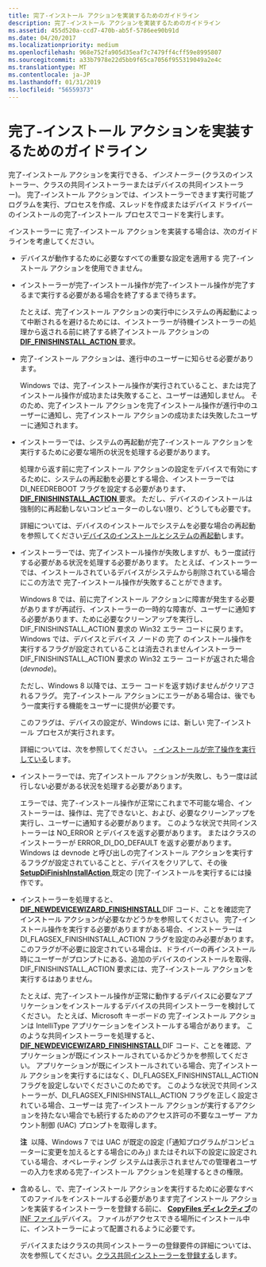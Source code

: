 ```yaml
---
title: 完了-インストール アクションを実装するためのガイドライン
description: 完了-インストール アクションを実装するためのガイドライン
ms.assetid: 455d520a-ccd7-470b-ab5f-5786ee90b91d
ms.date: 04/20/2017
ms.localizationpriority: medium
ms.openlocfilehash: 968e752fa905d35eaf7c7479ff4cff59e8995807
ms.sourcegitcommit: a33b7978e22d5bb9f65ca7056f955319049a2e4c
ms.translationtype: MT
ms.contentlocale: ja-JP
ms.lasthandoff: 01/31/2019
ms.locfileid: "56559373"
---
```

# <a name="guidelines-for-implementing-finish-install-actions"></a>完了-インストール アクションを実装するためのガイドライン


完了-インストール アクションを実行できる、*インストーラー* (クラスのインストーラー、クラスの共同インストーラーまたはデバイスの共同インストーラー)。 完了-インストール アクションでは、インストーラーできます実行可能プログラムを実行、プロセスを作成、スレッドを作成またはデバイス ドライバーのインストールの完了-インストール プロセスでコードを実行します。

インストーラーに 完了-インストール アクションを実装する場合は、次のガイドラインを考慮してください。

-   デバイスが動作するために必要なすべての重要な設定を適用する 完了-インストール アクションを使用できません。

-   インストーラーが完了-インストール操作が完了-インストール操作が完了するまで実行する必要がある場合を終了するまで待ちます。

    たとえば、完了インストール アクションの実行中にシステムの再起動によって中断されるを避けるためには、インストーラーが待機インストーラーの処理から返される前に終了する終了インストール アクションの[ **DIF_FINISHINSTALL_ACTION** ](https://msdn.microsoft.com/library/windows/hardware/ff543684)要求。

-   完了-インストール アクションは、進行中のユーザーに知らせる必要があります。

    Windows では、完了-インストール操作が実行されていること、または完了インストール操作が成功または失敗すること、ユーザーは通知しません。 そのため、完了インストール アクションを完了インストール操作が進行中のユーザーに通知し、完了インストール アクションの成功または失敗したユーザーに通知されます。

-   インストーラーでは、システムの再起動が完了-インストール アクションを実行するために必要な場所の状況を処理する必要があります。

    処理から返す前に完了インストール アクションの設定をデバイスで有効にするために、システムの再起動を必要とする場合、インストーラーでは DI_NEEDREBOOT フラグを設定する必要があります、 [ **DIF_FINISHINSTALL_ACTION** ](https://msdn.microsoft.com/library/windows/hardware/ff543684)要求。 ただし、デバイスのインストールは強制的に再起動しないコンピューターのしない限り、どうしても必要です。

    詳細については、デバイスのインストールでシステムを必要な場合の再起動を参照してください[デバイスのインストールとシステムの再起動](device-installations-and-system-restarts.md)します。

-   インストーラーでは、完了インストール操作が失敗しますが、もう一度試行する必要がある状況を処理する必要があります。 たとえば、インストーラーでは、インストールされているデバイスがシステムから削除されている場合にこの方法で 完了-インストール操作が失敗することができます。

    Windows 8 では、前に完了インストール アクションに障害が発生する必要がありますが再試行、インストーラーの一時的な障害が、ユーザーに通知する必要があります、ために必要なクリーンアップを実行し、DIF_FINISHINSTALL_ACTION 要求の Win32 エラー コードに戻ります。 Windows では、デバイスとデバイス ノードの 完了 のインストール操作を実行するフラグが設定されていることは消去されませんインストーラー DIF_FINISHINSTALL_ACTION 要求の Win32 エラー コードが返された場合 (*devnode*)。

    ただし、Windows 8 以降では、エラー コードを返す妨げませんがクリアされるフラグ。 完了-インストール アクションにエラーがある場合は、後でもう一度実行する機能をユーザーに提供が必要です。

    このフラグは、デバイスの設定が、Windows には、新しい 完了-インストール プロセスが実行されます。

    詳細については、次を参照してください。 [- インストールが完了操作を実行している](running-finish-install-actions.md)します。

-   インストーラーでは、完了インストール アクションが失敗し、もう一度は試行しない必要がある状況を処理する必要があります。

    エラーでは、完了-インストール操作が正常にこれまで不可能な場合、インストーラーは、操作は、完了できないと、および、必要なクリーンアップを実行し、ユーザーに通知する必要があります。 このような状況で共同インストーラーは NO_ERROR とデバイスを返す必要があります。 またはクラスのインストーラーが ERROR_DI_DO_DEFAULT を返す必要があります。 Windows は devnode と呼び出しの完了インストール アクションを実行するフラグが設定されていることと、デバイスをクリアして、その後[ **SetupDiFinishInstallAction** ](https://msdn.microsoft.com/library/windows/hardware/ff551022)既定の [完了-インストールを実行するには操作です。

-   インストーラーを処理すると、 [ **DIF_NEWDEVICEWIZARD_FINISHINSTALL** ](https://msdn.microsoft.com/library/windows/hardware/ff543702) DIF コード、ことを確認完了インストール アクションが必要なかどうかを参照してください。 完了-インストール操作を実行する必要がありますがある場合、インストーラーは DI_FLAGSEX_FINISHINSTALL_ACTION フラグを設定のみ必要があります。 このフラグが不必要に設定されている場合は、ドライバーの再インストール時にユーザーがプロンプトにある、追加のデバイスのインストールを取得、DIF_FINISHINSTALL_ACTION 要求には、完了-インストール アクションを実行するはありません。

    たとえば、完了-インストール操作が正常に動作するデバイスに必要なアプリケーションをインストールするデバイスの共同インストーラーを検討してください。 たとえば、Microsoft キーボードの 完了-インストール アクションは IntelliType アプリケーションをインストールする場合があります。 このような共同インストーラーを処理すると、 [ **DIF_NEWDEVICEWIZARD_FINISHINSTALL** ](https://msdn.microsoft.com/library/windows/hardware/ff543702) DIF コード、ことを確認、アプリケーションが既にインストールされているかどうかを参照してください。 アプリケーションが既にインストールされている場合、完了インストール アクションを実行するにはなく、DI_FLAGSEX_FINISHINSTALL_ACTION フラグを設定しないでくださいこのためです。 このような状況で共同インストーラーが、DI_FLAGSEX_FINISHINSTALL_ACTION フラグを正しく設定されている場合、ユーザーは 完了-インストール アクションが実行するアクションを持たない場合でも続行するためのアクセス許可の不要なユーザー アカウント制御 (UAC) プロンプトを取得します。

    **注**  以降、Windows 7 では UAC が既定の設定 (「通知プログラムがコンピューターに変更を加えるとする場合にのみ」) またはそれ以下の設定に設定されている場合、オペレーティング システムは表示されませんでの管理者ユーザーの入力を求める完了-インストール アクションを処理するときの権限。

     

-   含めるし、で、完了-インストール アクションを実行するために必要なすべてのファイルをインストールする必要があります完了インストール アクションを実装するインストーラーを登録する前に、 [ **CopyFiles ディレクティブ**](inf-copyfiles-directive.md)の[INF ファイル](inf-files.md)デバイス。 ファイルがアクセスできる場所にインストール中に、インストーラーによって配置されるように必要です。

    デバイスまたはクラスの共同インストーラーの登録要件の詳細については、次を参照してください。[クラス共同インストーラーを登録する](registering-a-class-co-installer.md)します。

 

 





